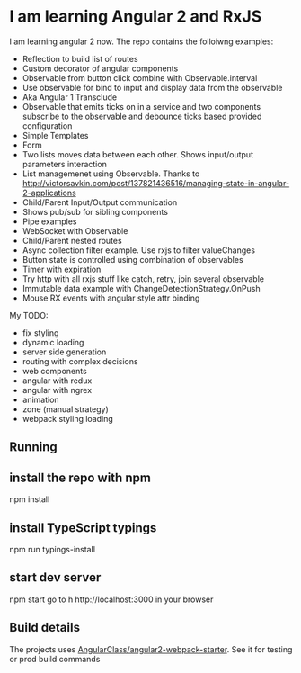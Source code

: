 # I am learning Angular 2 and RxJS

I am learning angular 2 now. The repo contains the folloiwng examples:
- Reflection to build list of routes
- Custom decorator of angular components
- Observable from button click combine with Observable.interval
- Use observable for bind to input and display data from the observable
- Aka Angular 1 Transclude
- Observable that emits ticks on in a service and two components subscribe to the observable and debounce ticks based provided configuration
- Simple Templates
- Form
- Two lists moves data between each other. Shows input/output parameters interaction
- List managemenet using Observable. Thanks to  http://victorsavkin.com/post/137821436516/managing-state-in-angular-2-applications
- Child/Parent Input/Output communication
- Shows pub/sub for sibling components
- Pipe examples
- WebSocket with Observable
- Child/Parent nested routes
- Async collection filter example. Use rxjs to filter valueChanges
- Button state is controlled using combination of observables
- Timer with expiration
- Try http with all rxjs stuff like catch, retry, join several observable
- Immutable data example with ChangeDetectionStrategy.OnPush
- Mouse RX events with angular style attr binding

My TODO:
- fix styling
- dynamic loading
- server side generation
- routing with complex decisions
- web components
- angular with redux
- angular with ngrex
- animation
- zone (manual strategy)
- webpack styling loading


## Running

## install the repo with npm
npm install

## install TypeScript typings
npm run typings-install

## start dev server
npm start
go to h http://localhost:3000 in your browser

## Build details
The projects uses [AngularClass/angular2-webpack-starter](https://github.com/AngularClass/angular2-webpack-starter). See it for testing or prod build commands
